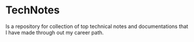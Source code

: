 # TechNotes
Is a repository for collection of top technical notes and documentations that I have made through out my career path.

